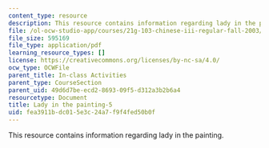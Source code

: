 ```yaml
---
content_type: resource
description: This resource contains information regarding lady in the painting.
file: /ol-ocw-studio-app/courses/21g-103-chinese-iii-regular-fall-2003/fea3911bdc015e3c24a7f9f4fed50b0f_MIT21G_103F03_painting5.pdf
file_size: 595169
file_type: application/pdf
learning_resource_types: []
license: https://creativecommons.org/licenses/by-nc-sa/4.0/
ocw_type: OCWFile
parent_title: In-class Activities
parent_type: CourseSection
parent_uid: 49d6d7be-ecd2-8693-09f5-d312a3b2b6a4
resourcetype: Document
title: Lady in the painting-5
uid: fea3911b-dc01-5e3c-24a7-f9f4fed50b0f
---
```

This resource contains information regarding lady in the painting.